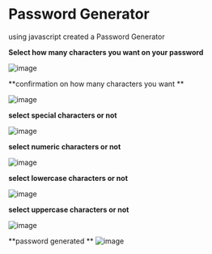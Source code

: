 # Password Generator

using javascript created a Password Generator 

**Select how many characters you want on your password**

![image](https://user-images.githubusercontent.com/80716790/120083899-9f47b600-c091-11eb-86b9-a9d26f93dcb2.png)

**confirmation on how many characters you want **

![image](https://user-images.githubusercontent.com/80716790/120083912-b8506700-c091-11eb-89ae-048e40ff9d30.png)

**select special characters or not**

![image](https://user-images.githubusercontent.com/80716790/120083941-e59d1500-c091-11eb-8746-779374db2a9c.png)

**select numeric characters or not**

![image](https://user-images.githubusercontent.com/80716790/120083955-fe0d2f80-c091-11eb-9c2e-8cfb706ec639.png)

**select lowercase characters or not**

![image](https://user-images.githubusercontent.com/80716790/120083966-111fff80-c092-11eb-9342-f57ebc1d98a5.png)

**select uppercase characters or not**

![image](https://user-images.githubusercontent.com/80716790/120083977-2432cf80-c092-11eb-9e60-c97262dd8d80.png)

**password generated
**
![image](https://user-images.githubusercontent.com/80716790/120083985-33b21880-c092-11eb-8b71-fc65abb4d1dd.png)
